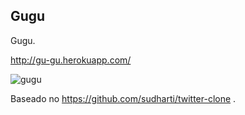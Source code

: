 ## Gugu
Gugu.

http://gu-gu.herokuapp.com/

![gugu](http://i.imgur.com/yhRVusQ.png)

Baseado no https://github.com/sudharti/twitter-clone .
